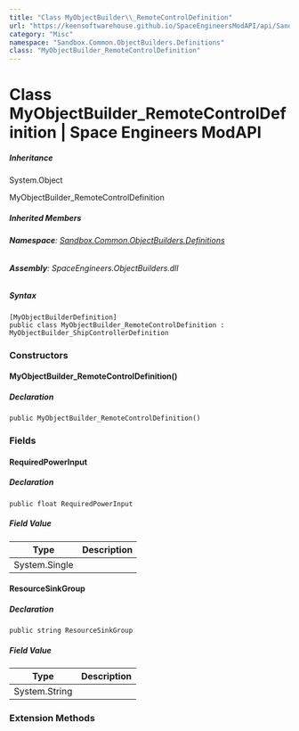 ```yaml
---
title: "Class MyObjectBuilder\\_RemoteControlDefinition"
url: "https://keensoftwarehouse.github.io/SpaceEngineersModAPI/api/Sandbox.Common.ObjectBuilders.Definitions.MyObjectBuilder_RemoteControlDefinition.html"
category: "Misc"
namespace: "Sandbox.Common.ObjectBuilders.Definitions"
class: "MyObjectBuilder_RemoteControlDefinition"
---
```


# Class MyObjectBuilder\_RemoteControlDefinition | Space Engineers ModAPI

##### Inheritance

System.Object

MyObjectBuilder\_RemoteControlDefinition

##### Inherited Members

###### **Namespace**: [Sandbox.Common.ObjectBuilders.Definitions](https://keensoftwarehouse.github.io/SpaceEngineersModAPI/api/Sandbox.Common.ObjectBuilders.Definitions.html)

###### **Assembly**: SpaceEngineers.ObjectBuilders.dll

##### Syntax

```
[MyObjectBuilderDefinition]
public class MyObjectBuilder_RemoteControlDefinition : MyObjectBuilder_ShipControllerDefinition
```

### Constructors

#### MyObjectBuilder\_RemoteControlDefinition()

##### Declaration

```
public MyObjectBuilder_RemoteControlDefinition()
```

### Fields

#### RequiredPowerInput

##### Declaration

```
public float RequiredPowerInput
```

##### Field Value

| Type | Description |
| --- | --- |
| System.Single |     |

#### ResourceSinkGroup

##### Declaration

```
public string ResourceSinkGroup
```

##### Field Value

| Type | Description |
| --- | --- |
| System.String |     |

### Extension Methods